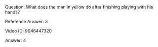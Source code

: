 Question: What does the man in yellow do after finishing playing with his hands?

Reference Answer: 3

Video ID: 9046447320

Answer: 4

